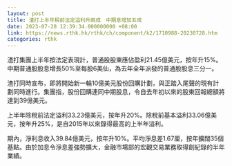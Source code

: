```yaml
---
layout: post
title: 渣打上半年稅前法定溢利升兩成　中期息增加五成
date: 2023-07-28 12:39:34.000000000 +08:00
link: https://news.rthk.hk/rthk/ch/component/k2/1710988-20230728.htm
categories: rthk
---
```


渣打集團上半年按法定表現計，普通股股東應佔盈利21.45億美元，按年升15%。中期普通股股息增長50%至每股6美仙，為去年全年派發的普通股股息三分一。

渣打同時宣布，即將開始新一輪10億美元股份回購計劃，與正踏入尾聲的現有計劃同時進行。集團指，股份回購連同中期股息，令自去年初以來的股東回報總額將達到39億美元。

上半年除稅前法定溢利33.23億美元，按年升20%。除稅前基本溢利33.06億美元，按年升25%，是自2015年以來錄得最高的上半年溢利。

期內，淨利息收入39.84億美元，按年升10%。平均淨息差1.67厘，按年擴闊35個基點。由於加息令淨息差強勢擴大，金融市場部的宏觀交易業務取得創紀錄的半年業績。
